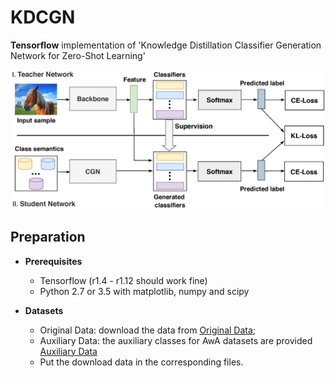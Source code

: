 # KDCGN

**Tensorflow** implementation of 'Knowledge Distillation Classifier Generation Network for Zero-Shot Learning'

![image](https://github.com/yunlongyu/KDCGN/blob/main/imgs/fig1.png)

## Preparation

- **Prerequisites**
    - Tensorflow (r1.4 - r1.12 should work fine)
    - Python 2.7 or 3.5 with matplotlib, numpy and scipy
    
- **Datasets**
   - Original Data: download the data from [Original Data](https://drive.google.com/file/d/1H-lYL4Ol2D1HIX5jrJvfx5zy7SmGANsu/view?usp=sharing);
   - Auxiliary Data: the auxiliary classes for AwA datasets are provided [Auxiliary Data](https://drive.google.com/file/d/1RD6GnSZVFeyJ2p6k0Vz8MYS92hItxLLI/view?usp=sharing)
   - Put the download data in the corresponding files.
   
